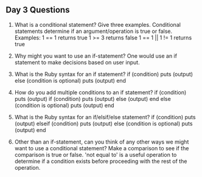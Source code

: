 ## Day 3 Questions

1. What is a conditional statement? Give three examples.
Conditional statements determine if an argument/operation is true or false.
Examples:
1 == 1 returns true
1 >= 3 returns false
1 == 1 || 1 != 1 returns true

1. Why might you want to use an if-statement?
One would use an if statement to make decisions based on user input.

1. What is the Ruby syntax for an if statement?
if (condition)
  puts (output)
else (condition is optional)
  puts (output)
end

1. How do you add multiple conditions to an if statement?
if (condition)
  puts (output)
    if (condition)
      puts (output)
    else (output)
    end
  else (condition is optional)
  puts (output)
end

1. What is the Ruby syntax for an if/elsif/else statement?
if (condition)
  puts (output)
elseif (condition)
  puts (output)
else (condition is optional)
  puts (output)
end

1. Other than an if-statement, can you think of any other ways we might want to use a conditional statement?
Make a comparison to see if the comparison is true or false.
'not equal to' is a useful operation to determine if a condition exists before proceeding with the rest of the operation.
